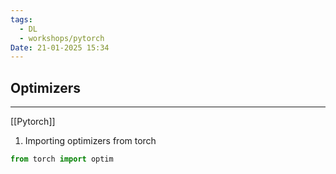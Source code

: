 ```yaml
---
tags:
  - DL
  - workshops/pytorch
Date: 21-01-2025 15:34
---
```


## Optimizers

---

[[Pytorch]]

1.  Importing optimizers from torch

```python
from torch import optim
```


